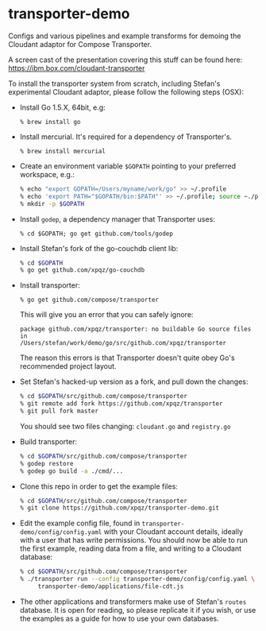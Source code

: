 # transporter-demo
Configs and various pipelines and example transforms for demoing the Cloudant adaptor for Compose Transporter. 

A screen cast of the presentation covering this stuff can be found here: https://ibm.box.com/cloudant-transporter

To install the transporter system from scratch, including Stefan's experimental Cloudant adaptor, please follow the following steps (OSX):

- Install Go 1.5.X, 64bit, e.g:
  
  `% brew install go`

- Install mercurial. It's required for a dependency of Transporter's.

  `% brew install mercurial`

- Create an environment variable `$GOPATH` pointing to your preferred workspace, e.g.:

  ```bash
  % echo "export GOPATH=/Users/myname/work/go" >> ~/.profile
  % echo 'export PATH="$GOPATH/bin:$PATH"' >> ~/.profile; source ~./profile
  % mkdir -p $GOPATH
  ```

- Install `godep`, a dependency manager that Transporter uses:

  `% cd $GOPATH; go get github.com/tools/godep`

- Install Stefan's fork of the go-couchdb client lib:

  ```bash
  % cd $GOPATH
  % go get github.com/xpqz/go-couchdb
  ```

- Install transporter:

  `% go get github.com/compose/transporter`

  This will give you an error that you can safely ignore:

  ```text
  package github.com/xpqz/transporter: no buildable Go source files in
  /Users/stefan/work/demo/go/src/github.com/xpqz/transporter
  ```

  The reason this errors is that Transporter doesn't quite obey Go's recommended project layout.

- Set Stefan's hacked-up version as a fork, and pull down the changes:

  ```bash
  % cd $GOPATH/src/github.com/compose/transporter
  % git remote add fork https://github.com/xpqz/transporter
  % git pull fork master
  ```
  
  You should see two files changing: `cloudant.go` and `registry.go`

- Build transporter:

  ```bash
  % cd $GOPATH/src/github.com/compose/transporter
  % godep restore
  % godep go build -a ./cmd/...
  ```
  
- Clone this repo in order to get the example files:

  ```bash
  % cd $GOPATH/src/github.com/compose/transporter
  % git clone https://github.com/xpqz/transporter-demo.git
  ```
  
- Edit the example config file, found in `transporter-demo/config/config.yaml` with your Cloudant account details, ideally with a user that has write permissions. You should now be able to run the first example, reading data from a file, and writing to a Cloudant database:

  ```bash
  % cd $GOPATH/src/github.com/compose/transporter
  % ./transporter run --config transporter-demo/config/config.yaml \
       transporter-demo/applications/file-cdt.js
  ```

- The other applications and transformers make use of Stefan's `routes` database. It is open for reading, so please replicate it if you wish, or use the examples as a guide for how to use your own databases.
